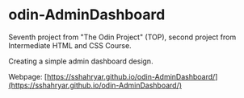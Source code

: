 # odin-AdminDashboard

Seventh project from "The Odin Project" (TOP), second project from Intermediate HTML and CSS Course. 

Creating a simple admin dashboard design. 

Webpage: [https://sshahryar.github.io/odin-AdminDashboard/](https://sshahryar.github.io/odin-AdminDashboard/)

